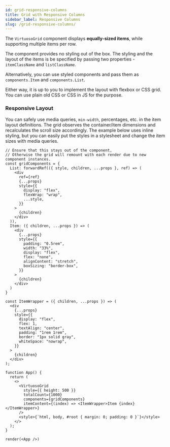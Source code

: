```yaml
---
id: grid-responsive-columns
title: Grid with Responsive Columns
sidebar_label: Responsive Columns
slug: /grid-responsive-columns/
---
```


The `VirtuosoGrid` component displays **equally-sized items**, while supporting multiple items per row.

The component provides no styling out of the box. 
The styling and the layout of the items is be specified by passing two properties - `itemClassName` and `listClassName`.

Alternatively, you can use styled components and pass them as `components.Item` and `components.List`.

Either way, it is up to you to implement the layout with flexbox or CSS grid. You can use plain old CSS or CSS in JS for the purpose.

### Responsive Layout

You can safely use media queries, `min-width`, percentages, etc. in the item layout definitions.
The grid observes the container/item dimensions and recalculates the scroll size accordingly. The example below uses inline styling, but you can easily put the styles in a stylesheet and change the item sizes with media queries.

```tsx live noInline
// Ensure that this stays out of the component, 
// Otherwise the grid will remount with each render due to new component instances.
const gridComponents = {
  List: forwardRef(({ style, children, ...props }, ref) => (
    <div
      ref={ref}
      {...props}
      style={{
        display: "flex",
        flexWrap: "wrap",
        ...style,
      }}
    >
      {children}
    </div>
  )),
  Item: ({ children, ...props }) => (
    <div
      {...props}
      style={{
        padding: "0.5rem",
        width: "33%",
        display: "flex",
        flex: "none",
        alignContent: "stretch",
        boxSizing: "border-box",
      }}
    >
      {children}
    </div>
  )
}

const ItemWrapper = ({ children, ...props }) => (
  <div
    {...props}
    style={{
      display: "flex",
      flex: 1,
      textAlign: "center",
      padding: "1rem 1rem",
      border: "1px solid gray",
      whiteSpace: "nowrap",
    }}
  >
    {children}
  </div>
);

function App() {
  return (
    <>
      <VirtuosoGrid
        style={{ height: 500 }}
        totalCount={1000}
        components={gridComponents}
        itemContent={(index) => <ItemWrapper>Item {index}</ItemWrapper>}
      />
      <style>{`html, body, #root { margin: 0; padding: 0 }`}</style>
    </>
  );
}

render(<App />)
```
